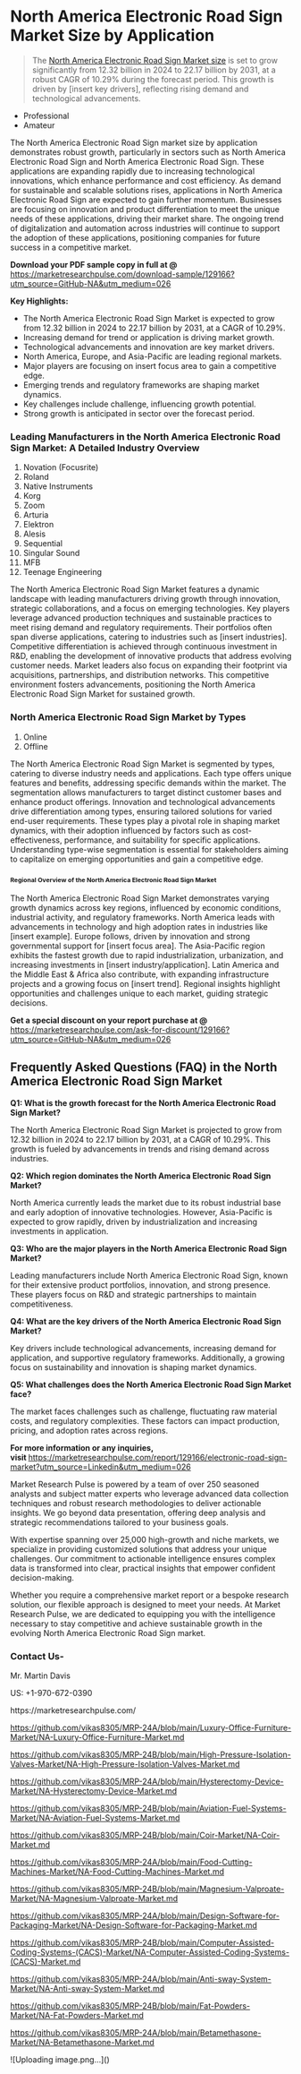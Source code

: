 
<h1>North America Electronic Road Sign Market&nbsp;Size by Application</h1><blockquote><p>The <a href="https://marketresearchpulse.com/download-sample/129166?utm_source=GitHub-NA&amp;utm_medium=026">North America Electronic Road Sign Market size</a> is set to grow significantly from 12.32 billion in 2024 to 22.17 billion by 2031, at a robust CAGR of 10.29% during the forecast period. This growth is driven by [insert key drivers], reflecting rising demand and technological advancements.</p></blockquote><ul><li>Professional<li> Amateur</li></ul><p>The North America Electronic Road Sign market size by application demonstrates robust growth, particularly in sectors such as North America Electronic Road Sign and North America Electronic Road Sign. These applications are expanding rapidly due to increasing technological innovations, which enhance performance and cost efficiency. As demand for sustainable and scalable solutions rises, applications in North America Electronic Road Sign are expected to gain further momentum. Businesses are focusing on innovation and product differentiation to meet the unique needs of these applications, driving their market share. The ongoing trend of digitalization and automation across industries will continue to support the adoption of these applications, positioning companies for future success in a competitive market.</p><p><strong>Download your PDF sample copy in full at @ </strong><a href="https://marketresearchpulse.com/download-sample/129166?utm_source=GitHub-NA&amp;utm_medium=026">https://marketresearchpulse.com/download-sample/129166?utm_source=GitHub-NA&amp;utm_medium=026</a></p><p><strong>Key Highlights: </strong></p><ul><li>The North America Electronic Road Sign Market is expected to grow from 12.32 billion in 2024 to 22.17 billion by 2031, at a CAGR of 10.29%.</li><li>Increasing demand for trend or application is driving market growth.</li><li>Technological advancements and innovation are key market drivers.</li><li>North America, Europe, and Asia-Pacific are leading regional markets.</li><li>Major players are focusing on insert focus area to gain a competitive edge.</li><li>Emerging trends and regulatory frameworks are shaping market dynamics.</li><li>Key challenges include challenge, influencing growth potential.</li><li>Strong growth is anticipated in sector over the forecast period.</li></ul><h3>Leading Manufacturers in the North America Electronic Road Sign Market: A Detailed Industry Overview</h3><ol><li>Novation (Focusrite)</li><li>Roland</li><li>Native Instruments</li><li>Korg</li><li>Zoom</li><li>Arturia</li><li>Elektron</li><li>Alesis</li><li>Sequential</li><li>Singular Sound</li><li>MFB</li><li>Teenage Engineering</li></ol><div class="flex max-w-full flex-col flex-grow"><div class="min-h-8 text-message flex w-full flex-col items-end gap-2 whitespace-normal break-words [.text-message+&amp;]:mt-5" dir="auto" data-message-author-role="assistant" data-message-id="fd8432e4-4910-450d-b182-61b7bfb0a01f" data-message-model-slug="gpt-4o"><div class="flex w-full flex-col gap-1 empty:hidden first:pt-[3px]"><div class="markdown prose w-full break-words dark:prose-invert light"><p>The North America Electronic Road Sign Market features a dynamic landscape with leading manufacturers driving growth through innovation, strategic collaborations, and a focus on emerging technologies. Key players leverage advanced production techniques and sustainable practices to meet rising demand and regulatory requirements. Their portfolios often span diverse applications, catering to industries such as [insert industries]. Competitive differentiation is achieved through continuous investment in R&amp;D, enabling the development of innovative products that address evolving customer needs. Market leaders also focus on expanding their footprint via acquisitions, partnerships, and distribution networks. This competitive environment fosters advancements, positioning the North America Electronic Road Sign Market for sustained growth.</p></div></div></div></div><h3>North America Electronic Road Sign Market by Types</h3><ol><li>Online<li> Offline</li></ol><div class="flex max-w-full flex-col flex-grow"><div class="min-h-8 text-message flex w-full flex-col items-end gap-2 whitespace-normal break-words [.text-message+&amp;]:mt-5" dir="auto" data-message-author-role="assistant" data-message-id="084470be-0bb7-4664-bddf-5156b4f41249" data-message-model-slug="gpt-4o-mini"><div class="flex w-full flex-col gap-1 empty:hidden first:pt-[3px]"><div class="markdown prose w-full break-words dark:prose-invert light"><p>The North America Electronic Road Sign Market is segmented by types, catering to diverse industry needs and applications. Each type offers unique features and benefits, addressing specific demands within the market. The segmentation allows manufacturers to target distinct customer bases and enhance product offerings. Innovation and technological advancements drive differentiation among types, ensuring tailored solutions for varied end-user requirements. These types play a pivotal role in shaping market dynamics, with their adoption influenced by factors such as cost-effectiveness, performance, and suitability for specific applications. Understanding type-wise segmentation is essential for stakeholders aiming to capitalize on emerging opportunities and gain a competitive edge.</p></div></div></div></div><h3><span style="font-size: 11px;">Regional Overview of the North America Electronic Road Sign Market</span></h3><div class="flex max-w-full flex-col flex-grow"><div class="min-h-8 text-message flex w-full flex-col items-end gap-2 whitespace-normal break-words [.text-message+&amp;]:mt-5" dir="auto" data-message-author-role="assistant" data-message-id="e9038762-ce64-4e30-91c9-9bd413514231" data-message-model-slug="gpt-4o-mini"><div class="flex w-full flex-col gap-1 empty:hidden first:pt-[3px]"><div class="markdown prose w-full break-words dark:prose-invert light"><p>The North America Electronic Road Sign Market demonstrates varying growth dynamics across key regions, influenced by economic conditions, industrial activity, and regulatory frameworks. North America leads with advancements in technology and high adoption rates in industries like [insert example]. Europe follows, driven by innovation and strong governmental support for [insert focus area]. The Asia-Pacific region exhibits the fastest growth due to rapid industrialization, urbanization, and increasing investments in [insert industry/application]. Latin America and the Middle East &amp; Africa also contribute, with expanding infrastructure projects and a growing focus on [insert trend]. Regional insights highlight opportunities and challenges unique to each market, guiding strategic decisions.</p></div></div></div></div><p><strong>Get a special discount on your report purchase at @ </strong><a href="https://marketresearchpulse.com/ask-for-discount/129166?utm_source=GitHub-NA&amp;utm_medium=026">https://marketresearchpulse.com/ask-for-discount/129166?utm_source=GitHub-NA&amp;utm_medium=026</a></p><h2>Frequently Asked Questions (FAQ) in the North America Electronic Road Sign Market</h2><p><strong>Q1: What is the growth forecast for the North America Electronic Road Sign Market?</strong></p><p>The North America Electronic Road Sign Market is projected to grow from 12.32 billion in 2024 to 22.17 billion by 2031, at a CAGR of 10.29%. This growth is fueled by advancements in trends and rising demand across industries.</p><p><strong>Q2: Which region dominates the North America Electronic Road Sign Market?</strong></p><p>North America currently leads the market due to its robust industrial base and early adoption of innovative technologies. However, Asia-Pacific is expected to grow rapidly, driven by industrialization and increasing investments in application.</p><p><strong>Q3: Who are the major players in the North America Electronic Road Sign Market?</strong></p><p>Leading manufacturers include North America Electronic Road Sign, known for their extensive product portfolios, innovation, and strong presence. These players focus on R&amp;D and strategic partnerships to maintain competitiveness.</p><p><strong>Q4: What are the key drivers of the North America Electronic Road Sign Market?</strong></p><p>Key drivers include technological advancements, increasing demand for application, and supportive regulatory frameworks. Additionally, a growing focus on sustainability and innovation is shaping market dynamics.</p><p><strong>Q5: What challenges does the North America Electronic Road Sign Market face?</strong></p><p>The market faces challenges such as challenge, fluctuating raw material costs, and regulatory complexities. These factors can impact production, pricing, and adoption rates across regions.</p><p><strong>For more information or any inquiries, visit&nbsp;</strong><a href="https://marketresearchpulse.com/report/129166/electronic-road-sign-market?utm_source=Linkedin&utm_medium=026">https://marketresearchpulse.com/report/129166/electronic-road-sign-market?utm_source=Linkedin&utm_medium=026</a></p><p>Market Research Pulse is powered by a team of over 250 seasoned analysts and subject matter experts who leverage advanced data collection techniques and robust research methodologies to deliver actionable insights. We go beyond data presentation, offering deep analysis and strategic recommendations tailored to your business goals.</p><p>With expertise spanning over 25,000 high-growth and niche markets, we specialize in providing customized solutions that address your unique challenges. Our commitment to actionable intelligence ensures complex data is transformed into clear, practical insights that empower confident decision-making.</p><p>Whether you require a comprehensive market report or a bespoke research solution, our flexible approach is designed to meet your needs. At Market Research Pulse, we are dedicated to equipping you with the intelligence necessary to stay competitive and achieve sustainable growth in the evolving North America Electronic Road Sign market.</p><h3><strong>Contact Us-</strong></h3><p>Mr. Martin Davis</p><p>US: +1-970-672-0390</p><p>https://marketresearchpulse.com/</p><p><a href="https://github.com/vikas8305/MRP-24A/blob/main/Luxury-Office-Furniture-Market/NA-Luxury-Office-Furniture-Market.md">https://github.com/vikas8305/MRP-24A/blob/main/Luxury-Office-Furniture-Market/NA-Luxury-Office-Furniture-Market.md</a></p><p><a href="https://github.com/vikas8305/MRP-24B/blob/main/High-Pressure-Isolation-Valves-Market/NA-High-Pressure-Isolation-Valves-Market.md">https://github.com/vikas8305/MRP-24B/blob/main/High-Pressure-Isolation-Valves-Market/NA-High-Pressure-Isolation-Valves-Market.md</a></p><p><a href="https://github.com/vikas8305/MRP-24A/blob/main/Hysterectomy-Device-Market/NA-Hysterectomy-Device-Market.md">https://github.com/vikas8305/MRP-24A/blob/main/Hysterectomy-Device-Market/NA-Hysterectomy-Device-Market.md</a></p><p><a href="https://github.com/vikas8305/MRP-24B/blob/main/Aviation-Fuel-Systems-Market/NA-Aviation-Fuel-Systems-Market.md">https://github.com/vikas8305/MRP-24B/blob/main/Aviation-Fuel-Systems-Market/NA-Aviation-Fuel-Systems-Market.md</a></p><p><a href="https://github.com/vikas8305/MRP-24B/blob/main/Coir-Market/NA-Coir-Market.md">https://github.com/vikas8305/MRP-24B/blob/main/Coir-Market/NA-Coir-Market.md</a></p><p><a href="https://github.com/vikas8305/MRP-24A/blob/main/Food-Cutting-Machines-Market/NA-Food-Cutting-Machines-Market.md">https://github.com/vikas8305/MRP-24A/blob/main/Food-Cutting-Machines-Market/NA-Food-Cutting-Machines-Market.md</a></p><p><a href="https://github.com/vikas8305/MRP-24B/blob/main/Magnesium-Valproate-Market/NA-Magnesium-Valproate-Market.md">https://github.com/vikas8305/MRP-24B/blob/main/Magnesium-Valproate-Market/NA-Magnesium-Valproate-Market.md</a></p><p><a href="https://github.com/vikas8305/MRP-24A/blob/main/Design-Software-for-Packaging-Market/NA-Design-Software-for-Packaging-Market.md">https://github.com/vikas8305/MRP-24A/blob/main/Design-Software-for-Packaging-Market/NA-Design-Software-for-Packaging-Market.md</a></p><p><a href="https://github.com/vikas8305/MRP-24B/blob/main/Computer-Assisted-Coding-Systems-(CACS)-Market/NA-Computer-Assisted-Coding-Systems-(CACS)-Market.md">https://github.com/vikas8305/MRP-24B/blob/main/Computer-Assisted-Coding-Systems-(CACS)-Market/NA-Computer-Assisted-Coding-Systems-(CACS)-Market.md</a></p><p><a href="https://github.com/vikas8305/MRP-24A/blob/main/Anti-sway-System-Market/NA-Anti-sway-System-Market.md">https://github.com/vikas8305/MRP-24A/blob/main/Anti-sway-System-Market/NA-Anti-sway-System-Market.md</a></p><p><a href="https://github.com/vikas8305/MRP-24B/blob/main/Fat-Powders-Market/NA-Fat-Powders-Market.md">https://github.com/vikas8305/MRP-24B/blob/main/Fat-Powders-Market/NA-Fat-Powders-Market.md</a></p><p><a href="https://github.com/vikas8305/MRP-24A/blob/main/Betamethasone-Market/NA-Betamethasone-Market.md">https://github.com/vikas8305/MRP-24A/blob/main/Betamethasone-Market/NA-Betamethasone-Market.md</a></p>
![Uploading image.png…]()
